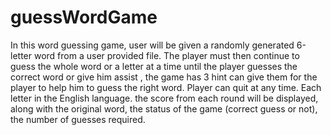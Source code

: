 # guessWordGame
In this word guessing game, user will be given a randomly generated 6-letter word from a user provided file. The player must then continue to guess the whole word or a letter at a time until the player guesses the correct word or give him assist , the game has 3 hint can give them for the player to help him to guess the right word. Player can quit at any time. Each letter in the English language. the score from each round will be displayed, along with the original word, the status of the game (correct guess or not), the number of guesses required.
